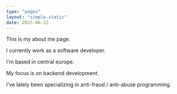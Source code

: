 ```yaml
---
type: "pages"
layout: "simple-static"
date: 2025-06-22
---
```


This is my about me page.

I currently work as a software developer.

I'm based in central europe.

My focus is on backend development.

I've lately been specializing in anti-fraud / anti-abuse programming.
